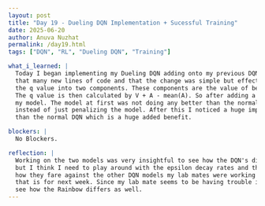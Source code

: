 ```yaml
---
layout: post
title: "Day 19 - Dueling DQN Implementation + Sucessful Training"
date: 2025-06-20
author: Anuva Nuzhat
permalink: /day19.html
tags: ["DQN", "RL", "Dueling DQN", "Training"]

what_i_learned: |
  Today I began implementing my Dueling DQN adding onto my previous DQN algorithm implementation. I was suprised to find that I didn't need to add 
  that many new lines of code and that the change was simple but effective. Instead of calculating the q values directly in a Dueling DQN it splits
  the q value into two components. These components are the value of being in the state V(s) and the advantage of the specific action in the state A(s, a1).
  The q value is then calculated by V + A - mean(A). So after adding a couple lines to account for the value stream and the advantage stream I began to train
  my model. The model at first was not doing any better than the normal DQN, it was actually doing worse. I decided to add some rewards to my model
  instead of just penalizing the model. After this I noticed a huge improvement for my model. I also noticed that the Dueling DQN was much faster
  than the normal DQN which is a huge added benefit.

blockers: |
  No Blockers.

reflection: |
  Working on the two models was very insightful to see how the DQN's differed. So far with no formal research it seems my dueling DQN is performing better
  but I think I need to play around with the epsilon decay rates and the learning rates to how well I can optimize the model. I'm excited to see
  how they fare against the other DQN models my lab mates were working on. My predicition is that the Noisy or Dueling DQN will perform the best but
  that is for next week. Since my lab mate seems to be having trouble implementing the Rainbow DQN I may work on it over this weekend or the next to 
  see how the Rainbow differs as well. 
---
```

